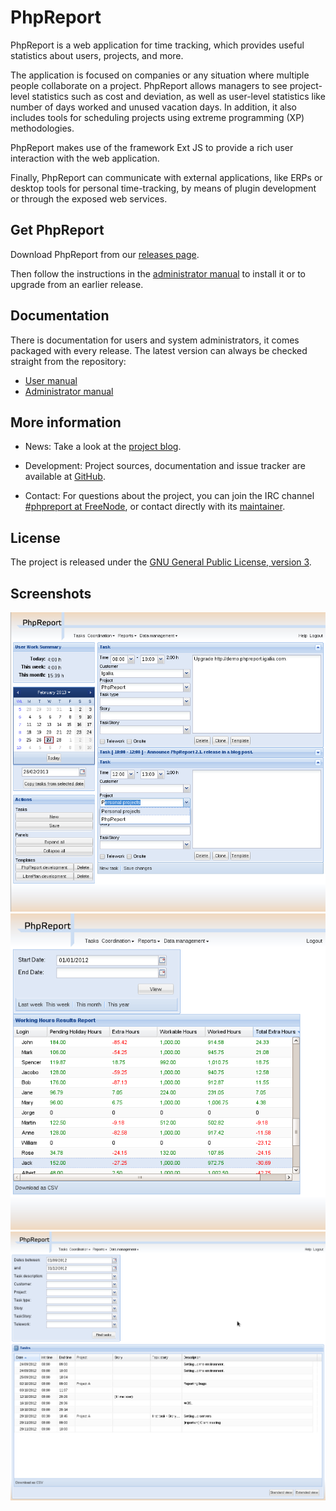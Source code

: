 # PhpReport

PhpReport is a web application for time tracking, which provides useful
statistics about users, projects, and more.

The application is focused on companies or any situation where multiple people
collaborate on a project. PhpReport allows managers to see project-level
statistics such as cost and deviation, as well as user-level statistics like
number of days worked and unused vacation days. In addition, it also includes
tools for scheduling projects using extreme programming (XP) methodologies.

PhpReport makes use of the framework Ext JS to provide a rich user interaction
with the web application.

Finally, PhpReport can communicate with external applications, like ERPs or
desktop tools for personal time-tracking, by means of plugin development or
through the exposed web services.

## Get PhpReport

Download PhpReport from our
[releases page](https://github.com/Igalia/phpreport/releases).

Then follow the instructions in the [administrator manual](docs/admin/index.rst)
to install it or to upgrade from an earlier release.

## Documentation

There is documentation for users and system administrators, it comes packaged
with every release. The latest version can always be checked straight from the
repository:

* [User manual](docs/user/index.rst)
* [Administrator manual](docs/admin/index.rst)

## More information 

* News: Take a look at the
[project blog](http://blogs.igalia.com/jaragunde/category/web/phpreport/).

* Development: Project sources, documentation and issue tracker are
available at [GitHub](https://github.com/Igalia/phpreport).

* Contact: For questions about the project, you can join the IRC channel
[#phpreport at FreeNode](http://webchat.freenode.net/?channels=#phpreport), or
contact directly with its [maintainer](https://github.com/jaragunde).

## License

The project is released under the
[GNU General Public License, version 3](COPYING).

## Screenshots

![Tasks](docs/user/i/tasks-screen.png)
![Acc hours](docs/user/i/acc-hours-screen.png)
![User tasks](docs/user/i/user-tasks-screen.png)


